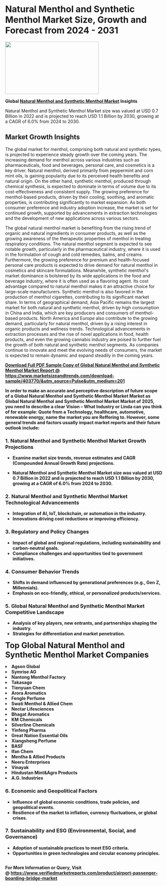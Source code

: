 <H1>Natural Menthol and Synthetic Menthol Market Size, Growth and Forecast from 2024 - 2031</H1><img class="aligncenter size-medium wp-image-584254" src="https://thirdeyenews.in/wp-content/uploads/2024/09/Global-Market-Research-300x168.jpeg" alt="" width="300" height="168" /><p><strong>Global&nbsp;<a href="https://www.marketsizeandtrends.com/download-sample/403770/&amp;utm_source=Pulse&amp;utm_medium=201">Natural Menthol and Synthetic Menthol Market</a> Insights</strong></p><p>Natural Menthol and Synthetic Menthol Market size was valued at USD 0.7 Billion in 2022 and is projected to reach USD 1.1 Billion by 2030, growing at a CAGR of 6.0% from 2024 to 2030.</p><p><h2>Market Growth Insights</h2> <p>The global market for menthol, comprising both natural and synthetic types, is projected to experience steady growth over the coming years. The increasing demand for menthol across various industries such as pharmaceuticals, food and beverages, personal care, and cosmetics is a key driver. Natural menthol, derived primarily from peppermint and corn mint oils, is gaining popularity due to its perceived health benefits and natural origin. On the other hand, synthetic menthol, produced through chemical synthesis, is expected to dominate in terms of volume due to its cost-effectiveness and consistent supply. The growing preference for menthol-based products, driven by their cooling, soothing, and aromatic properties, is contributing significantly to market expansion. As both consumer preference and industry adoption increase, the market is set for continued growth, supported by advancements in extraction technologies and the development of new applications across various sectors.</p> <p><strong><a href="#"></a></strong></p> <p>The global natural menthol market is benefiting from the rising trend of organic and natural ingredients in consumer products, as well as the growing awareness of the therapeutic properties of menthol in treating respiratory conditions. The natural menthol segment is expected to see notable growth, particularly in the pharmaceutical industry, where it is used in the formulation of cough and cold remedies, balms, and creams. Furthermore, the growing preference for premium and health-focused personal care products is expected to drive demand for natural menthol in cosmetics and skincare formulations. Meanwhile, synthetic menthol's market dominance is bolstered by its wide applications in the food and beverage industry, where it is often used as a flavoring agent. Its cost advantage compared to natural menthol makes it an attractive choice for large-scale manufacturers. Synthetic menthol is also favored in the production of menthol cigarettes, contributing to its significant market share. In terms of geographical demand, Asia Pacific remains the largest market for both natural and synthetic menthol, driven by high consumption in China and India, which are key producers and consumers of menthol-based products. North America and Europe also contribute to the growing demand, particularly for natural menthol, driven by a rising interest in organic products and wellness trends. Technological advancements in extraction processes and the rise of novel applications in food, health products, and even the growing cannabis industry are poised to further fuel the growth of both natural and synthetic menthol segments. As companies continue to innovate and meet the evolving needs of consumers, the market is expected to remain dynamic and expand steadily in the coming years.</p> <p><strong><a href="#"></p><p><span class=""><strong>Download Full PDF Sample Copy of Global Natural Menthol and Synthetic Menthol Market Report</strong> @ <a href="https://www.marketsizeandtrends.com/download-sample/403770/&amp;utm_source=Pulse&amp;utm_medium=201" target="_blank">https://www.marketsizeandtrends.com/download-sample/403770/&amp;utm_source=Pulse&amp;utm_medium=201</a></span></p><p>In order to make an accurate and perceptive description of future scope of a Global&nbsp;Natural Menthol and Synthetic Menthol Market Market as Global&nbsp;Natural Menthol and Synthetic Menthol Market Market of 2025, you need to describe a clear Vision &ndash; What Industry or Linda can you think of for example: Quote from a Technology, healthcare, automotive, renewable energy, name the market you are Reffering to. However, some general trends and factors usually impact market reports and their future outlook include:</p><h3>1.&nbsp;<strong>Natural Menthol and Synthetic Menthol Market Growth Projections</strong></h3><ul><li>Examine market size trends, revenue estimates and CAGR (Compounded Annual Growth Rate) projections.</li><li><p>Natural Menthol and Synthetic Menthol Market size was valued at USD 0.7 Billion in 2022 and is projected to reach USD 1.1 Billion by 2030, growing at a CAGR of 6.0% from 2024 to 2030.</p></li></ul><h3>2.&nbsp;<strong>Natural Menthol and Synthetic Menthol Market Technological Advancements</strong></h3><ul><li>Integration of AI, IoT, blockchain, or automation in the industry.</li><li>Innovations driving cost reductions or improving efficiency.</li></ul><h3>3.&nbsp;<strong>Regulatory and Policy Changes</strong></h3><ul><li>Impact of global and regional regulations, including sustainability and carbon-neutral goals.</li><li>Compliance challenges and opportunities tied to government initiatives.</li></ul><h3>4.&nbsp;<strong>Consumer Behavior Trends</strong></h3><ul><li>Shifts in demand influenced by generational preferences (e.g., Gen Z, Millennials).</li><li>Emphasis on eco-friendly, ethical, or personalized products/services.</li></ul><h3>5.&nbsp;<strong>Global Natural Menthol and Synthetic Menthol Market Competitive Landscape</strong></h3><ul><li>Analysis of key players, new entrants, and partnerships shaping the industry.</li><li>Strategies for differentiation and market penetration.</li></ul><p data-pm-slice="1 1 []"><span style="color: inherit; font-family: inherit; font-size: 25px;">Top Global Natural Menthol and Synthetic Menthol Market Companies</span></p><div class="" data-test-id=""><p><li>Agson Global</li><li> Symrise AG</li><li> Nantong Menthol Factory</li><li> Takasago</li><li> Tienyuan Chem</li><li> Arora Aromatics</li><li> Fengle Perfume</li><li> Swati Menthol & Allied Chem</li><li> Nectar Lifesciences</li><li> Bhagat Aromatics</li><li> KM Chemicals</li><li> Silverline Chemicals</li><li> Yinfeng Pharma</li><li> Great Nation Essential Oils</li><li> Xiangsheng Perfume</li><li> BASF</li><li> Ifan Chem</li><li> Mentha & Allied Products</li><li> Neeru Enterprises</li><li> Vinayak</li><li> Hindustan Mint&Agro Products</li><li> A.G. Industries</li></p></div><h3>6.&nbsp;<strong>Economic and Geopolitical Factors</strong></h3><ul><li>Influence of global economic conditions, trade policies, and geopolitical events.</li><li>Resilience of the market to inflation, currency fluctuations, or global crises.</li></ul><h3>7.&nbsp;<strong>Sustainability and ESG (Environmental, Social, and Governance)</strong></h3><ul><li>Adoption of sustainable practices to meet ESG criteria.</li><li>Opportunities in green technologies and circular economy principles.</li></ul><h2><strong style="font-size: 14px;">For More Information or Query, Visit @&nbsp;</strong><a style="background-color: #ffffff; font-size: 14px;" href="https://www.marketsizeandtrends.com/report/natural-menthol-and-synthetic-menthol-market/" target="_blank">https://www.verifiedmarketreports.com/product/airport-passenger-boarding-bridge-market</a></h2>
